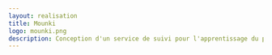 ```yaml
---
layout: realisation
title: Mounki
logo: mounki.png
description: Conception d'un service de suivi pour l'apprentissage du permis de conduire sous forme d'application tablette et mobile pour moniteurs et élèves.
---
```

